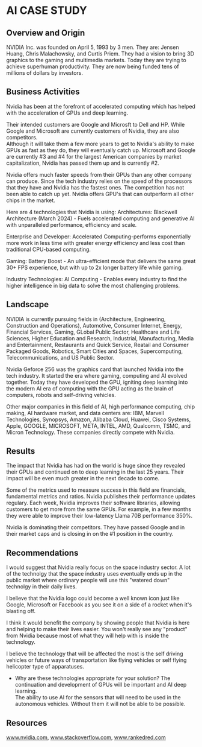 # AI CASE STUDY

## Overview and Origin

NVIDIA Inc. was founded on April 5, 1993 by 3 men.  They are:
Jensen Huang, Chris Malachowsky, and Curtis Priem.
They had a vision to bring 3D graphics to the gaming and multimedia markets.
Today they are trying to achieve superhuman productivity.
They are now being funded tens of millions of dollars by investors.

## Business Activities

Nvidia has been at the forefront of accelerated computing which has helped with the
acceleration of GPUs and deep learning.

Their intended customers are Google and Microsft to Dell and HP.  While Google
and Microsoft are currently customers of Nvidia, they are also competitors.  
Although it will take them a few more years to get to Nvidia's ability to make
GPUs as fast as they do, they will eventually catch up.
Microsoft and Google are currently #3 and #4 for the largest American companies
by market capitalization, Nvidia has passed them up and is currently #2.

Nvidia offers much faster speeds from their GPUs than any other company can produce.
Since the tech industry relies on the speed of the processors that they have and
Nvidia has the fastest ones.  The competition has not been able to catch up yet.
Nvidia offers GPU's that can outperform all other chips in the market.

Here are 4 technologies that Nvidia is using:
Architectures:
Blackwell Architecture (March 2024) - Fuels accelerated computing and generative
AI with unparalleled performance, efficiency and scale.

Enterprise and Developer:
Accelerated Computing-performs exponentially more work in less time with greater
energy efficiency and less cost than traditional CPU-based computing.

Gaming:
Battery Boost - An ultra-efficient mode that delivers the same great 30+ FPS experience,
but with up to 2x longer battery life while gaming.

Industry Technologies:
AI Computing - Enables every industry to find the higher intelligence in big data
to solve the most challenging problems.

## Landscape

NVIDIA is currently pursuing fields in (Architecture, Engineering, Construction and Operations),
Automotive, Consumer Internet, Energy, Financial Services, Gaming, GLobal Public Sector,
Healthcare and Life Sciences, Higher Education and Research, Industrial, Manufacturing,
Media and Entertainment, Restaurants and Quick Service, Reatail and Consumer Packaged Goods,
Robotics, Smart Cities and Spaces, Supercomputing, Telecommunications, and US Public Sector.

Nvidia Geforce 256 was the graphics card that launched Nvidia into the tech industry.
It started the era where gaming, computing and AI evolved together.  Today they have
developed the GPU, igniting deep learning into the modern AI era of computing with the GPU
acting as the brain of computers, robots and self-driving vehicles.

Other major companies in this field of AI, high performance computing, chip making,
AI hardware market, and data centers are:
IBM, Marvell Technologies, Synopsys, Amazon, Alibaba Cloud, Huawei, Cisco Systems, Apple,
GOOGLE, MICROSOFT, META, INTEL, AMD, Qualcomm, TSMC, and Micron Technology.
These companies directly compete with Nvidia.

## Results

The impact that Nvidia has had on the world is huge since they revealed their GPUs
and continued on to deep learning in the last 25 years.  Their impact will be
even much greater in the next decade to come.
 
Some of the metrics used to measure success in this field are financials,
fundamental metrics and ratios.
Nvidia publishes their performance updates regulary.  Each week, Nvidia improves
their software libraries, allowing customers to get more from the same GPUs. 
For example, in a few months they were able to improve their low-latency 
Llama 70B performance 350%.
 
Nvidia is dominating their competitors.  They have passed Google and  in their market
caps and is closing in on the #1 position in the country.

## Recommendations

I would suggest that Nvidia really focus on the space industry sector. A lot 
of the technolgy that the space industry uses eventually ends up in the public market
where ordinary people will use this "watered down" technolgy in their daily lives.

I believe that the Nvidia logo could become a well known icon just like Google, Microsoft
or Facebook as you see it on a side of a rocket when it's blasting off.

I think it would benefit the company by showing people that Nvidia is here and helping
to make their lives easier.  You won't really see any "product" from Nvidia because
most of what they will help with is inside the technology.

I believe the technology that will be affected the most is the self driving vehicles
or future ways of transportation like flying vehicles or self flying helicopter
type of apparatuses.

* Why are these technologies appropriate for your solution?
The continuation and development of GPUs will be important and AI deep learning.  
The ability to use AI for the sensors that will need to be used in the autonomous
vehicles.  Without them it will not be able to be possible.

## Resources

www.nvidia.com,
www.stackoverflow.com,
www.rankedred.com
